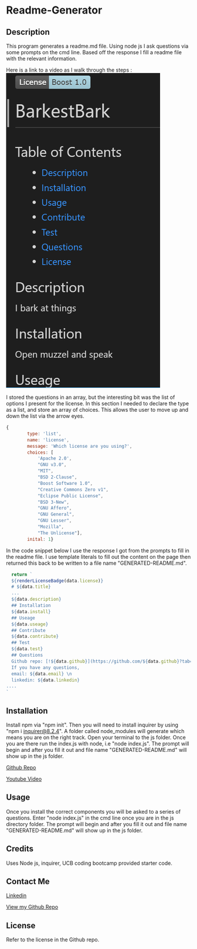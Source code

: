 # Readme-Generator

## Description

This program generates a readme.md file. Using node js I ask questions via some prompts on the cmd line. Based off the response I fill a readme file with the relevant information.

Here is a link to a video as I walk through the steps :
![Screenshot](./assets/images/readme-example.PNG)


I stored the questions in an array, but the interesting bit was the list of options I present for the license. In this section I needed to declare the type as a list, and store an array of choices. This allows the user to move up and down the list via the arrow eyes.

```javascript
{
        type: 'list',
        name: 'license',
        message: 'Which license are you using?',
        choices: [
            'Apache 2.0',
            "GNU v3.0",
            "MIT",
            "BSD 2-Clause",
            "Boost Software 1.0",
            "Creative Commons Zero v1",
            "Eclipse Public License",
            "BSD 3-New",
            "GNU Affero",
            "GNU General",
            "GNU Lesser",
            "Mozilla",
            "The Unlicense"],
        inital: 1}
```
In the code snippet below I use the response I got from the prompts to fill in the readme file. I use template literals to fill out the content on the page then returned this back to be written to a file name "GENERATED-README.md". 

```javascript
  return `
  ${renderLicenseBadge(data.license)}
  # ${data.title}
  ...
  ${data.description}
  ## Installation
  ${data.install}
  ## Useage
  ${data.useage}
  ## Contribute
  ${data.contribute}
  ## Test
  ${data.test}
  ## Questions
  Github repo: [!${data.github}](https://github.com/${data.github}?tab=repositories)\n
  If you have any questions, 
  email: ${data.email} \n
  linkedin: ${data.linkedin}
....
`
```

## Installation

Install npm via "npm init". Then you will need to install inquirer by using "npm i inquirer@8.2.4". A folder called node_modules will generate which means you are on the right track. Open your terminal to the js folder. Once you are there run the index.js with node, i.e "node index.js". The prompt will begin and after you fill it out and file name "GENERATED-README.md" will show up in the js folder.

[Github Repo](https://github.com/johnfrom209/readme-generator)

[Youtube Video](https://youtu.be/SQtkhmBTXig)

## Usage

Once you install the correct components you will be asked to a series of questions. Enter "node index.js" in the cmd line once you are in the js directory folder. The prompt will begin and after you fill it out and file name "GENERATED-README.md" will show up in the js folder.

## Credits

Uses Node js, inquirer, UCB coding bootcamp provided starter code.

## Contact Me

[Linkedin](https://www.linkedin.com/in/johnfrom209/)

[View my Github Repo](https://github.com/johnfrom209)

## License

Refer to the license in the Github repo.